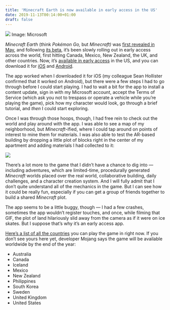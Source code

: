 ```yaml
---
title: 'Minecraft Earth is now available in early access in the US'
date: 2019-11-13T00:14:00+01:00
draft: false
---
```


![](https://cdn.vox-cdn.com/thumbor/AnWzV5g7Te4ke-G-AvwaJpqYBzY=/159x0:1881x1148/1310x873/cdn.vox-cdn.com/uploads/chorus_image/image/65686569/minecraftearth.0.jpg) Image: Microsoft

_Minecraft Earth_ (think _Pokémon Go,_ but _Minecraft)_ was [first revealed in May](https://www.theverge.com/2019/5/17/18627341/minecraft-earth-ios-android-free-ar-game-features-pokemon-go), and following [its beta](https://www.theverge.com/2019/8/22/20828226/minecraft-earth-beta-android-sign-up-link-features), it’s been slowly rolling out in early access across the world, first hitting Canada, Mexico, New Zealand, the UK, and other countries. Now, it’s [available in early access](https://www.minecraft.net/en-us/earth) in the US, and you can download it for [iOS](https://apps.apple.com/us/app/minecraft-earth/id1467316099) and [Android](https://play.google.com/store/apps/details?id=com.mojang.minecraftearth&hl=en_US).

The app worked when I downloaded it for iOS (my colleague Sean Hollister confirmed that it worked on Android), but there were a few steps I had to go through before I could start playing. I had to wait a bit for the app to install a content update, sign in with my Microsoft account, accept the Terms of Service (which ask you not to trespass or operate a vehicle while you’re playing the game), pick how my character would look, go through a brief tutorial, and _then_ I could start exploring.

Once I was through those hoops, though, I had free rein to check out the world and play around with the app. I was able to see a map of my neighborhood, but _Minecraft_\-ified, where I could tap around on points of interest to mine them for materials. I was also able to test the AR-based building by dropping a little plot of blocks right in the center of my apartment and adding materials I had collected to it:

![ ](https://cdn.vox-cdn.com/thumbor/vVkE_bNySwgO9LNUXh20RDT1Qjo=/400x0/filters:no_upscale()/cdn.vox-cdn.com/uploads/chorus_asset/file/19370317/giphy.gif)

There’s a lot more to the game that I didn’t have a chance to dig into — including adventures, which are limited-time, procedurally generated _Minecraft_ worlds placed over the real world, collaborative building, daily challenges, and a character creation system. And I will fully admit that I don’t quite understand all of the mechanics in the game. But I can see how it could be really fun, especially if you can get a group of friends together to build a shared _Minecraft_ plot.

The app seems to be a little buggy, though — I had a few crashes, sometimes the app wouldn’t register touches, and once, while filming that GIF, the plot of land hilariously slid away from the camera as if it were on ice skates. But I suppose that’s why it’s an early access app.

[Here’s a list of all the countries](https://www.minecraft.net/es-es/article/minecraft-earth-early-access) you can play the game in right now. If you don’t see yours here yet, developer Mojang says the game will be available worldwide by the end of the year:

*   Australia
*   Canada
*   Iceland
*   Mexico
*   New Zealand
*   Philippines
*   South Korea
*   Sweden
*   United Kingdom
*   United States